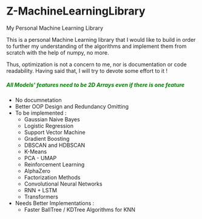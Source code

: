 # Z-MachineLearningLibrary
My Personal Machine Learning Library

This is a personal Machine Learning library that I would like to build in order to further my understanding of the algorithms and implement them from scratch with the help of numpy, no more.

Thus, optimization is not a concern to me, nor is documentation or code readability. Having said that, I will try to devote some effort to it !

<h5 style="color:green"> All Models' features need to be 2D Arrays even if there is one feature </h3>
<ul>
<li> No documnetation
<li> Better OOP Design and Redundancy Omitting
<li> To be implemented :
    <ul>
        <li> Gaussian Naive Bayes
        <li> Logistic Regression
        <li> Support Vector Machine
        <li> Gradient Boosting
        <li> DBSCAN and HDBSCAN
        <li> K-Means
        <li> PCA - UMAP
        <li> Reinforcement Learning
        <li> AlphaZero
        <li> Factorization Methods
        <li> Convolutional Neural Networks
        <li> RNN + LSTM
        <li> Transformers
    </ul>
<li> Needs Better Implementations :
    <ul>
        <li> Faster BallTree / KDTree Algorithms for KNN
    </ul>
</ul>
